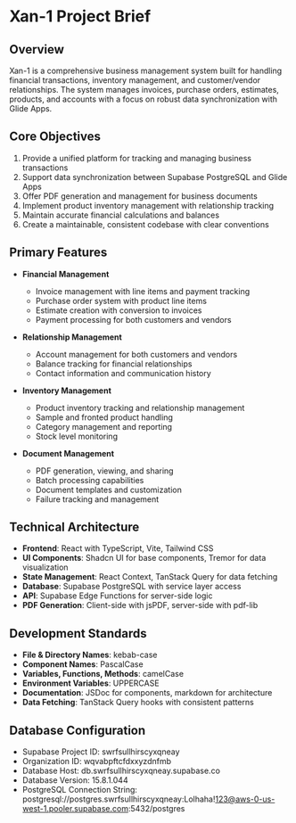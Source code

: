 # Xan-1 Project Brief

## Overview
Xan-1 is a comprehensive business management system built for handling financial transactions, inventory management, and customer/vendor relationships. The system manages invoices, purchase orders, estimates, products, and accounts with a focus on robust data synchronization with Glide Apps.

## Core Objectives
1. Provide a unified platform for tracking and managing business transactions
2. Support data synchronization between Supabase PostgreSQL and Glide Apps
3. Offer PDF generation and management for business documents
4. Implement product inventory management with relationship tracking
5. Maintain accurate financial calculations and balances
6. Create a maintainable, consistent codebase with clear conventions

## Primary Features
- **Financial Management**
  - Invoice management with line items and payment tracking
  - Purchase order system with product line items
  - Estimate creation with conversion to invoices
  - Payment processing for both customers and vendors

- **Relationship Management**
  - Account management for both customers and vendors
  - Balance tracking for financial relationships
  - Contact information and communication history

- **Inventory Management**
  - Product inventory tracking and relationship management
  - Sample and fronted product handling
  - Category management and reporting
  - Stock level monitoring

- **Document Management**
  - PDF generation, viewing, and sharing
  - Batch processing capabilities
  - Document templates and customization
  - Failure tracking and management

## Technical Architecture
- **Frontend**: React with TypeScript, Vite, Tailwind CSS
- **UI Components**: Shadcn UI for base components, Tremor for data visualization
- **State Management**: React Context, TanStack Query for data fetching
- **Database**: Supabase PostgreSQL with service layer access
- **API**: Supabase Edge Functions for server-side logic
- **PDF Generation**: Client-side with jsPDF, server-side with pdf-lib

## Development Standards
- **File & Directory Names**: kebab-case
- **Component Names**: PascalCase
- **Variables, Functions, Methods**: camelCase
- **Environment Variables**: UPPERCASE
- **Documentation**: JSDoc for components, markdown for architecture
- **Data Fetching**: TanStack Query hooks with consistent patterns

## Database Configuration
- Supabase Project ID: swrfsullhirscyxqneay
- Organization ID: wqvabpftcfdxxyzdnfmb
- Database Host: db.swrfsullhirscyxqneay.supabase.co
- Database Version: 15.8.1.044
- PostgreSQL Connection String: postgresql://postgres.swrfsullhirscyxqneay:Lolhaha!123@aws-0-us-west-1.pooler.supabase.com:5432/postgres
